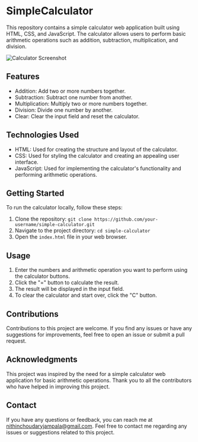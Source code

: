 # SimpleCalculator

This repository contains a simple calculator web application built using HTML, CSS, and JavaScript. The calculator allows users to perform basic arithmetic operations such as addition, subtraction, multiplication, and division.

![Calculator Screenshot](screenshot.png)

## Features

- Addition: Add two or more numbers together.
- Subtraction: Subtract one number from another.
- Multiplication: Multiply two or more numbers together.
- Division: Divide one number by another.
- Clear: Clear the input field and reset the calculator.

## Technologies Used

- HTML: Used for creating the structure and layout of the calculator.
- CSS: Used for styling the calculator and creating an appealing user interface.
- JavaScript: Used for implementing the calculator's functionality and performing arithmetic operations.

## Getting Started

To run the calculator locally, follow these steps:

1. Clone the repository: `git clone https://github.com/your-username/simple-calculator.git`
2. Navigate to the project directory: `cd simple-calculator`
3. Open the `index.html` file in your web browser.

## Usage

1. Enter the numbers and arithmetic operation you want to perform using the calculator buttons.
2. Click the "=" button to calculate the result.
3. The result will be displayed in the input field.
4. To clear the calculator and start over, click the "C" button.

## Contributions

Contributions to this project are welcome. If you find any issues or have any suggestions for improvements, feel free to open an issue or submit a pull request. 

## Acknowledgments

This project was inspired by the need for a simple calculator web application for basic arithmetic operations. Thank you to all the contributors who have helped in improving this project.

## Contact

If you have any questions or feedback, you can reach me at [nithinchoudaryjampala@gmail.com](mailto:nithinchoudaryjampala@gmail.com). Feel free to contact me regarding any issues or suggestions related to this project.

